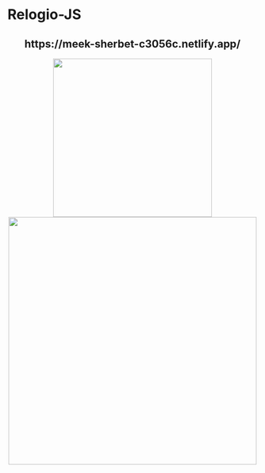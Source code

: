 # Relogio-JS


<div align="center"> 
  <h2>https://meek-sherbet-c3056c.netlify.app/</h2>
  <img src="https://user-images.githubusercontent.com/90284411/183310427-f8c6256b-8a66-4c10-ad38-e8a8da0c4205.png" height="320px" />

  <img src="https://user-images.githubusercontent.com/90284411/183310472-b8704e0c-286d-42c5-8318-5c60ffc6ef75.jpg" height="500px" />
</div>
